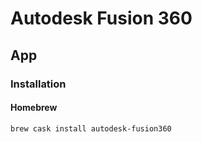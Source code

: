 # Autodesk Fusion 360

## App

### Installation

#### Homebrew

```sh
brew cask install autodesk-fusion360
```
